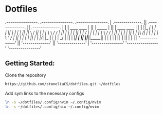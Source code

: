 # Dotfiles

 .----------------.  .----------------.  .----------------. 
| .--------------. || .--------------. || .--------------. |
| | ____   ____  | || |     _____    | || | ____    ____ | |
| ||_  _| |_  _| | || |    |_   _|   | || ||_   \  /   _|| |
| |  \ \   / /   | || |      | |     | || |  |   \/   |  | |
| |   \ \ / /    | || |      | |     | || |  | |\  /| |  | |
| |    \ ' /     | || |     _| |_    | || | _| |_\/_| |_ | |
| |     \_/      | || |    |_____|   | || ||_____||_____|| |
| |              | || |              | || |              | |
| '--------------' || '--------------' || '--------------' |
 '----------------'  '----------------'  '----------------' 

## Getting Started:

Clone the repository

```bash
https://github.com/stoneliuCS/dotfiles.git ~/dotfiles
```

Add sym links to the necessary configs

```bash
ln -s ~/dotfiles/.config/nvim ~/.config/nvim
ln -s ~/dotfiles/.config/nix ~/.config/nvim
```
